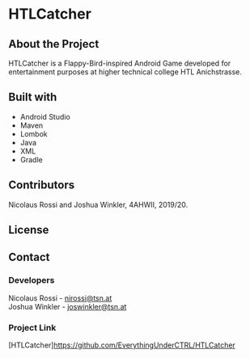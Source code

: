# HTLCatcher

## About the Project
HTLCatcher is a Flappy-Bird-inspired Android Game developed for entertainment purposes at higher technical college HTL Anichstrasse.

## Built with
- Android Studio
- Maven
- Lombok
- Java
- XML
- Gradle

## Contributors
Nicolaus Rossi and Joshua Winkler, 4AHWII, 2019/20.

## License

## Contact
### Developers
Nicolaus Rossi - nirossi@tsn.at  
Joshua Winkler - joswinkler@tsn.at
### Project Link
[HTLCatcher]https://github.com/EverythingUnderCTRL/HTLCatcher

